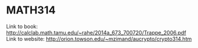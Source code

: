 
# MATH314

Link to book: http://calclab.math.tamu.edu/~rahe/2014a_673_700720/Trappe_2006.pdf
Link to website: http://orion.towson.edu/~mzimand/aucrypto/crypto314.htm
